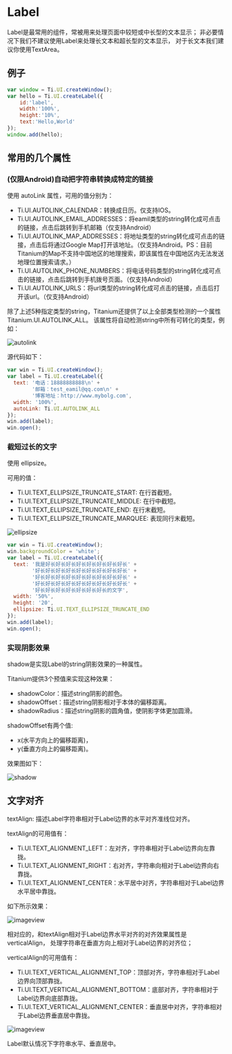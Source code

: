 # Label

Label是最常用的组件，常被用来处理页面中较短或中长型的文本显示；
非必要情况下我们不建议使用Label来处理长文本和超长型的文本显示，
对于长文本我们建议你使用TextArea。

## 例子

```javascript
var window = Ti.UI.createWindow();
var hello = Ti.UI.createLabel({
    id:'label',
    width:'100%',
    height:'10%',
    text:'Hello,World'
});
window.add(hello);
```

## 常用的几个属性

### (仅限Android)自动把字符串转换成特定的链接

使用 autoLink 属性，可用的值分别为：

- Ti.UI.AUTOLINK_CALENDAR：转换成日历。仅支持IOS。
- Ti.UI.AUTOLINK_EMAIL_ADDRESSES：将eamil类型的string转化成可点击的链接，点击后跳转到手机邮箱（仅支持Android）
- Ti.UI.AUTOLINK_MAP_ADDRESSES：将地址类型的string转化成可点击的链接，点击后将通过Google Map打开该地址。（仅支持Android。PS：目前Titanium的Map不支持中国地区的地理搜索，即该属性在中国地区内无法发送地理位置搜索请求。）
- Ti.UI.AUTOLINK_PHONE_NUMBERS：将电话号码类型的string转化成可点击的链接，点击后跳转到手机拨号页面。（仅支持Android）
- Ti.UI.AUTOLINK_URLS：将url类型的string转化成可点击的链接，点击后打开该url。（仅支持Android）

除了上述5种指定类型的string，Titanium还提供了以上全部类型检测的一个属性
Titanium.UI.AUTOLINK_ALL。 该属性将自动检测string中所有可转化的类型，例如：

![autolink](/images/label_autolink.gif)

源代码如下：
```js
var win = Ti.UI.createWindow();
var label = Ti.UI.createLabel({
  text: '电话：18888888888\n' +
        '邮箱：test_eamil@qq.com\n' +
        '博客地址：http://www.mybolg.com',
  width: '100%',
  autoLink: Ti.UI.AUTOLINK_ALL
});
win.add(label);
win.open();
```

### 截短过长的文字

使用 ellipsize。

可用的值：

- Ti.UI.TEXT_ELLIPSIZE_TRUNCATE_START:  在行首截短。
- Ti.UI.TEXT_ELLIPSIZE_TRUNCATE_MIDDLE: 在行中截短。
- Ti.UI.TEXT_ELLIPSIZE_TRUNCATE_END: 在行末截短。
- Ti.UI.TEXT_ELLIPSIZE_TRUNCATE_MARQUEE: 表现同行末截短。

![ellipsize](/images/ui_label_ellipsize.png)

```js
var win = Ti.UI.createWindow();
win.backgroundColor = 'white';
var label = Ti.UI.createLabel({
  text: '我是好长好长好长好长好长好长好长好长' +
        '好长好长好长好长好长好长好长好长好长' +
        '好长好长好长好长好长好长好长好长好长' +
        '好长好长好长好长好长好长好长好长好长' +
        '好长好长好长好长好长好长好长的文字',
  width: '50%',
  height: '20',
  ellipsize: Ti.UI.TEXT_ELLIPSIZE_TRUNCATE_END
});
win.add(label);
win.open();
```

### 实现阴影效果

shadow是实现Label的string阴影效果的一种属性。

Titanium提供3个预值来实现这种效果：

- shadowColor：描述string阴影的颜色。
- shadowOffset：描述string阴影相对于本体的偏移距离。
- shadowRadius：描述string阴影的圆角值，使阴影字体更加圆滑。

shadowOffset有两个值:

- x(水平方向上的偏移距离)，
- y(垂直方向上的偏移距离)。

效果图如下：

![shadow](/images/label_shadow.png)

## 文字对齐

textAlign: 描述Label字符串相对于Label边界的水平对齐准线位对齐。

textAlign的可用值有：

- Ti.UI.TEXT_ALIGNMENT_LEFT：左对齐，字符串相对于Label边界向左靠拢。
- Ti.UI.TEXT_ALIGNMENT_RIGHT：右对齐，字符串向相对于Label边界向右靠拢。
- Ti.UI.TEXT_ALIGNMENT_CENTER：水平居中对齐，字符串相对于Label边界水平居中靠拢。

如下所示效果：

![imageview](/images/label_text_align.png)

相对应的，和textAlign相对于Label边界水平对齐的对齐效果属性是verticalAlign，
处理字符串在垂直方向上相对于Label边界的对齐位；

verticalAlign的可用值有：

- Ti.UI.TEXT_VERTICAL_ALIGNMENT_TOP：顶部对齐，字符串相对于Label边界向顶部靠拢。
- Ti.UI.TEXT_VERTICAL_ALIGNMENT_BOTTOM：底部对齐，字符串相对于Label边界向底部靠拢。
- Ti.UI.TEXT_VERTICAL_ALIGNMENT_CENTER：垂直居中对齐，字符串相对于Label边界垂直居中靠拢。

![imageview](/images/label_text_vertical_align.png)

Label默认情况下字符串水平、垂直居中。

